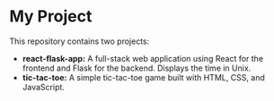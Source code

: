 # My Project

This repository contains two projects:
- **react-flask-app:** A full-stack web application using React for the frontend and Flask for the backend. Displays the time in Unix.
- **tic-tac-toe:** A simple tic-tac-toe game built with HTML, CSS, and JavaScript.
